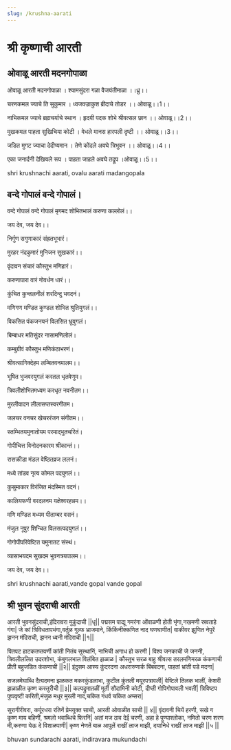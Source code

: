 ```yaml
---
slug: /krushna-aarati
---
```

# श्री कृष्णाची आरती

## ओवाळू आरती मदनगोपाळा

ओवाळू आरती मदनगोपाळा ।
श्यामसुंदरा गळा वैजयंतीमाळा ।।ध्रु।।<br />

चरणकमल ज्याचे ति सुकुमार । 
ध्वजवज्राकुश ब्रीदाचे तोडर ।। ओवाळू।।1।।<br />

नाभिकमल ज्याचे ब्रह्मचर्याचे स्थान । 
हृदयी पदक शोभे श्रीवत्सल छान ।। ओवाळू।।2।।<br />

मुखकमल पाहता सुखिचिया कोटी । 
वेधले मानस हारपली दृष्टी ।। ओवाळू।।3।।<br />

जडित मुगट ज्याचा देदीप्यमान । 
तेणे कोंदले अवघे त्रिभुवन ।। ओवाळू।।4।।<br />

एका जनार्दनी देखियले रूप । 
पाहता जाहले अवघे तद्रूप ।ओवाळू।।5।।

<span class='index-text'> shri krushnachi aarati, ovalu aarati madangopala</span>

## वन्दे गोपालं वन्दे गोपालं।

वन्दे गोपालं वन्दे गोपालं
मृगमद शोभितभालं करुणा कल्लोलं।।

जय देव, जय देव।।

निर्गुण सगुणाकारं संह्रतभूभारं।

मुरहर नंदकुमारं मुनिजन सुखकारं।।

वृंदावन संचारं कौस्तुभ मणिहारं।

करुणापारा वारं गोवर्धन धारं।।

कुंचित कुन्तलनीलं शरदिन्दु भवदनं।

मणिगण मण्डित कुण्डल शोभित श्रुतियुगलं।।

विकसित पंकजनयनं विलसित भ्रूयुगलं।

बिम्बाधर मतिसुंदर नासामणिलोलं।

कम्बुग्रीवं कौस्तुभ मणिकंठाभरणं।

श्रीवत्सागिक्देहम लम्बितवनमालम।।

भूषित भुजवरयुगलं करतल धृतवेणुम।

त्रिवलीशोभितमध्यम करधृत नवनीतम।।

मुरलीवादन लीलासप्तस्वरगीतम।

जलचर वनचर खेचररंजन संगीतम।।

स्तम्भितयमुनातोयम परमाद्भुतचरितं।

गोपीचित्त विनोदनकारम श्रीकान्तं।।

रासक्रीडा मंडल वेष्ठितव्रज ललनं।

मध्ये तांडव नृत्य कोमल पदयुगलं।।

कुसुमाकार विरंजित मंदस्मित वदनं।

कालियफणी वरदलनम यक्षेश्वरहन्नम।।

मणि मण्डित मध्यम पीताम्बर वसनं।

मंजुल नूपुर शिन्चित विलसत्पदयुगलं।।

गोगोपीपरिवेष्टित यमुनातट संस्थं।

व्यासाभयदम सुखदम भुवनत्रयपालम।।

जय देव, जय देव।।

<span class='index-text'> shri krushnachi aarati,vande gopal vande gopal</span>

## श्री भुवन सुंदराची आरती
आरती भुवनसुंदराची,इंदिरावरा मुकुंदाची ||धृ||
पद्मसम पाद्यू गमरंगा ओंवाळणी होती भृंगा,नखमणी स्रवताहे गंगा|
जे कां त्रिविधतापभंगा,वर्तुळ गुल्फ भ्राजमाने, किंकिंनीक्कणित नाद घणघाणीत|
वाकीवर झुणित नेपुरें झनन मंदिराची, झनन ध्वनी मंदिराची ||१||
 
पितपट हाटकतप्तवर्णी कांती नितंब सुस्थानिं, नाभिची अगाध हो करणी |
विश्व जनकाची जे जननी, त्रिवलीललित उदरशोभा, कंबुगलभाल विलंबित झळाळ |
कौस्तुभ सरळ बाहु श्रीवत्स तरलमणिमरळ कंकणाची प्रीती बहुजडित कंकणाची ||२||
इंदुसम आस्य कुंदरदना अधरारुणार्क बिंबवदना, पाहतां भ्रांती पडे मदना|
 
सजलमेघाब्धि दैत्यदमना झळकत मकरकुंडलाभा, कुटील कुंतली मयूरपत्रावली|
वेष्टिले तिलक भालीं, केशरी झळाळीत कृष्ण कस्तुरीची ||३||
कल्पद्रुमातळीं मूर्ती सौदामिनी कोटी, दीप्ती गोपिगोपावली भवतीं|
त्रिविष्टप पुष्पवृष्टी करिती,मंजुळ मधुर मुरली नाद,चकित गंधर्व चकित अप्सरा|
 
सुरागीरीवरा, कर्पूरधरा रतिनें प्रेमयुक्त साची, आरती ओवाळीत साची || ४||
वृंदावनी चियें हरणी, सखे ग कृष्ण माय बहिणीं, श्रमलो भवाब्धिचे फिरनिं|
अतां मज ठाव देई चरणी, अहा हे पुण्याश्लोका, नमितो चरण शरण मी,करुणा येऊ दे विशाळपाणी|
कृष्ण नेणतें बाळ आपुलें राखीं लाज माझी, दयानिधे राखीं लाज माझी ||५ ||

<span class='index-text'> bhuvan sundarachi aarati, indiravara mukundachi</span>


